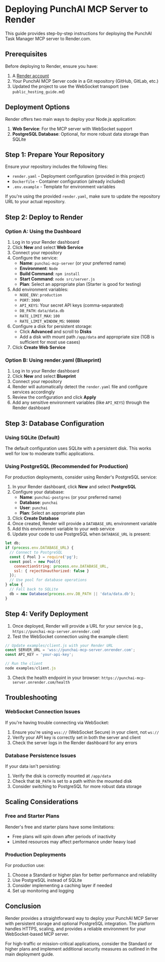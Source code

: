 # Deploying PunchAI MCP Server to Render

This guide provides step-by-step instructions for deploying the PunchAI Task Manager MCP server to Render.com.

## Prerequisites

Before deploying to Render, ensure you have:

1. A [Render account](https://render.com)
2. Your PunchAI MCP Server code in a Git repository (GitHub, GitLab, etc.)
3. Updated the project to use the WebSocket transport (see `public_hosting_guide.md`)

## Deployment Options

Render offers two main ways to deploy your Node.js application:

1. **Web Service**: For the MCP server with WebSocket support
2. **PostgreSQL Database**: Optional, for more robust data storage than SQLite

## Step 1: Prepare Your Repository

Ensure your repository includes the following files:

- `render.yaml` - Deployment configuration (provided in this project)
- `Dockerfile` - Container configuration (already included)
- `.env.example` - Template for environment variables

If you're using the provided `render.yaml`, make sure to update the repository URL to your actual repository.

## Step 2: Deploy to Render

### Option A: Using the Dashboard

1. Log in to your Render dashboard
2. Click **New** and select **Web Service**
3. Connect your repository
4. Configure the service:
   - **Name**: `punchai-mcp-server` (or your preferred name)
   - **Environment**: `Node`
   - **Build Command**: `npm install`
   - **Start Command**: `node src/server.js`
   - **Plan**: Select an appropriate plan (Starter is good for testing)
5. Add environment variables:
   - `NODE_ENV`: `production`
   - `PORT`: `3000`
   - `API_KEYS`: Your secret API keys (comma-separated)
   - `DB_PATH`: `data/data.db`
   - `RATE_LIMIT_MAX`: `100`
   - `RATE_LIMIT_WINDOW_MS`: `900000`
6. Configure a disk for persistent storage:
   - Click **Advanced** and scroll to **Disks**
   - Add a disk with mount path `/app/data` and appropriate size (1GB is sufficient for most use cases)
7. Click **Create Web Service**

### Option B: Using render.yaml (Blueprint)

1. Log in to your Render dashboard
2. Click **New** and select **Blueprint**
3. Connect your repository
4. Render will automatically detect the `render.yaml` file and configure services accordingly
5. Review the configuration and click **Apply**
6. Add any sensitive environment variables (like `API_KEYS`) through the Render dashboard

## Step 3: Database Configuration

### Using SQLite (Default)

The default configuration uses SQLite with a persistent disk. This works well for low to moderate traffic applications.

### Using PostgreSQL (Recommended for Production)

For production deployments, consider using Render's PostgreSQL service:

1. In your Render dashboard, click **New** and select **PostgreSQL**
2. Configure your database:
   - **Name**: `punchai-postgres` (or your preferred name)
   - **Database**: `punchai`
   - **User**: `punchai`
   - **Plan**: Select an appropriate plan
3. Click **Create Database**
4. Once created, Render will provide a `DATABASE_URL` environment variable
5. Add this environment variable to your web service
6. Update your code to use PostgreSQL when `DATABASE_URL` is present:

```javascript
let db;
if (process.env.DATABASE_URL) {
  // Connect to PostgreSQL
  const { Pool } = require('pg');
  const pool = new Pool({
    connectionString: process.env.DATABASE_URL,
    ssl: { rejectUnauthorized: false }
  });
  // Use pool for database operations
} else {
  // Fall back to SQLite
  db = new Database(process.env.DB_PATH || 'data/data.db');
}
```

## Step 4: Verify Deployment

1. Once deployed, Render will provide a URL for your service (e.g., `https://punchai-mcp-server.onrender.com`)
2. Test the WebSocket connection using the example client:

```javascript
// Update examples/client.js with your Render URL
const SERVER_URL = 'wss://punchai-mcp-server.onrender.com';
const API_KEY = 'your-api-key';

// Run the client
node examples/client.js
```

3. Check the health endpoint in your browser: `https://punchai-mcp-server.onrender.com/health`

## Troubleshooting

### WebSocket Connection Issues

If you're having trouble connecting via WebSocket:

1. Ensure you're using `wss://` (WebSocket Secure) in your client, not `ws://`
2. Verify your API key is correctly set in both the server and client
3. Check the server logs in the Render dashboard for any errors

### Database Persistence Issues

If your data isn't persisting:

1. Verify the disk is correctly mounted at `/app/data`
2. Check that `DB_PATH` is set to a path within the mounted disk
3. Consider switching to PostgreSQL for more robust data storage

## Scaling Considerations

### Free and Starter Plans

Render's free and starter plans have some limitations:

- Free plans will spin down after periods of inactivity
- Limited resources may affect performance under heavy load

### Production Deployments

For production use:

1. Choose a Standard or higher plan for better performance and reliability
2. Use PostgreSQL instead of SQLite
3. Consider implementing a caching layer if needed
4. Set up monitoring and logging

## Conclusion

Render provides a straightforward way to deploy your PunchAI MCP Server with persistent storage and optional PostgreSQL integration. The platform handles HTTPS, scaling, and provides a reliable environment for your WebSocket-based MCP server.

For high-traffic or mission-critical applications, consider the Standard or higher plans and implement additional security measures as outlined in the main deployment guide.